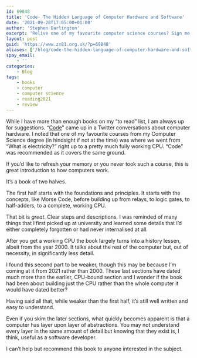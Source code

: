 ```yaml
---
id: 69848
title: 'Code- The Hidden Language of Computer Hardware and Software'
date: '2021-09-28T17:05:00+01:00'
author: 'Stephen Darlington'
excerpt: 'Relive one of my favourite computer science courses? Sign me up!'
layout: post
guid: 'https://www.zx81.org.uk/?p=69848'
aliases: ['/blog/code-the-hidden-language-of-computer-hardware-and-software.html']
spay_email:
    - ''
categories:
    - Blog
tags:
    - books
    - computer
    - computer science
    - reading2021
    - review
---
```


<span style="font-size: revert; font-weight: 400;">While I have more than enough books on my “to read” list, I am always up for suggestions. “</span>[Code](https://amzn.to/3AHy0Yj)<span style="font-size: revert; font-weight: 400;">” came up in a Twitter conversations about computer hardware. I noted that one of my favourite courses from my Computer Science degree (in hindsight if not at the time) was where we went from “What is electricity?” right up to a pretty much fully working CPU. “Code” was recommended as it covers the same ground.</span>

If you’d like to refresh your memory or you never took such a course, this is great introduction to how computers work.

It’s a book of two halves.

The first half starts with the foundations and principles. It starts with the concepts, like Morse Code, before building up from relays, to logic gates, to half-adders, to a complete, working CPU.

That bit is *great*. Clear steps and descriptions. I was reminded of many things that I first picked up at university and learned some details that I’d either completely forgotten or had never internalised at all.

After you get a working CPU the book largely turns into a history lessen, albeit from the year 2000. It talks about the rest of the computer but, out of necessity, in significantly less detail.

I found this second part to be weaker, though this may be because I’m coming at it from 2021 rather than 2000. These last sections have dated much more than the earlier, CPU-bound section and I wonder if the book had been about building just the CPU rather than the whole computer it would have dated better?

Having said all that, while weaker than the first half, it’s still well written and easy to understand.

Even if you skim the later sections, what quickly becomes apparent is that a computer has layer upon layer of abstractions. You may not understand every layer in the same amount of detail but knowing that they exist is, I think, useful as a software developer.

I can’t help but recommend this book to anyone interested in the subject.